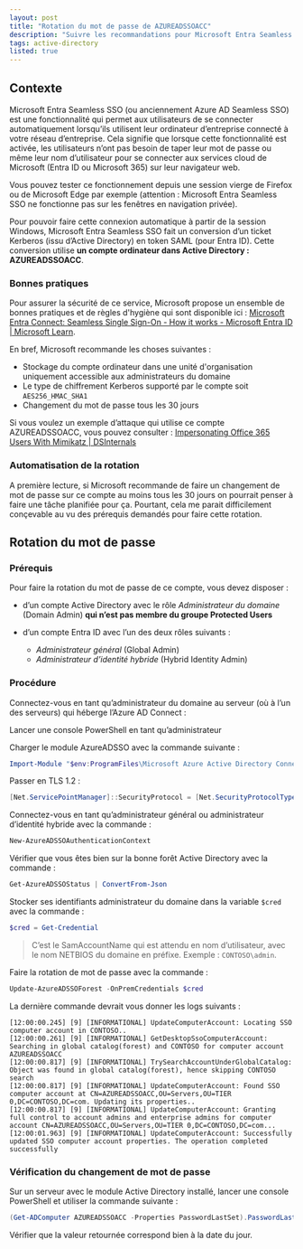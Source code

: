 ```yaml
---
layout: post
title: "Rotation du mot de passe de AZUREADSSOACC"
description: "Suivre les recommandations pour Microsoft Entra Seamless SSO"
tags: active-directory
listed: true
---
```


## Contexte

Microsoft Entra Seamless SSO (ou anciennement Azure AD Seamless SSO) est une fonctionnalité qui permet aux utilisateurs de se connecter automatiquement lorsqu’ils utilisent leur ordinateur d’entreprise connecté à votre réseau d’entreprise. Cela signifie que lorsque cette fonctionnalité est activée, les utilisateurs n’ont pas besoin de taper leur mot de passe ou même leur nom d’utilisateur pour se connecter aux services cloud de Microsoft (Entra ID ou Microsoft 365) sur leur navigateur web.

Vous pouvez tester ce fonctionnement depuis une session vierge de Firefox ou de Microsoft Edge par exemple (attention : Microsoft Entra Seamless SSO ne fonctionne pas sur les fenêtres en navigation privée).

Pour pouvoir faire cette connexion automatique à partir de la session Windows, Microsoft Entra Seamless SSO fait un conversion d’un ticket Kerberos (issu d’Active Directory) en token SAML (pour Entra ID). Cette conversion utilise **un compte ordinateur dans Active Directory : AZUREADSSOACC**.

### Bonnes pratiques

Pour assurer la sécurité de ce service, Microsoft propose un ensemble de bonnes pratiques et de règles d'hygiène qui sont disponible ici : [Microsoft Entra Connect: Seamless Single Sign-On - How it works - Microsoft Entra ID \| Microsoft Learn](https://learn.microsoft.com/en-us/entra/identity/hybrid/connect/how-to-connect-sso-how-it-works).

En bref, Microsoft recommande les choses suivantes :

- Stockage du compte ordinateur dans une unité d'organisation uniquement accessible aux administrateurs du domaine
- Le type de chiffrement Kerberos supporté par le compte soit `AES256_HMAC_SHA1`
- Changement du mot de passe tous les 30 jours

Si vous voulez un exemple d’attaque qui utilise ce compte AZUREADSSOACC, vous pouvez consulter : [Impersonating Office 365 Users With Mimikatz \| DSInternals](https://www.dsinternals.com/en/impersonating-office-365-users-mimikatz/)

### Automatisation de la rotation

A première lecture, si Microsoft recommande de faire un changement de mot de passe sur ce compte au moins tous les 30 jours on pourrait penser à faire une tâche planifiée pour ça. Pourtant, cela me parait difficilement conçevable au vu des prérequis demandés pour faire cette rotation.

## Rotation du mot de passe

### Prérequis

Pour faire la rotation du mot de passe de ce compte, vous devez disposer :

- d’un compte Active Directory avec le rôle *Administrateur du domaine* (Domain Admin) **qui n’est pas membre du groupe Protected Users**
- d’un compte Entra ID avec l’un des deux rôles suivants :

  - *Administrateur général* (Global Admin)
  - *Administrateur d’identité hybride* (Hybrid Identity Admin)

### Procédure

Connectez-vous en tant qu’administrateur du domaine au serveur (où à l’un des serveurs) qui héberge l’Azure AD Connect :

Lancer une console PowerShell en tant qu’administrateur

Charger le module AzureADSSO avec la commande suivante :

~~~powershell
Import-Module "$env:ProgramFiles\Microsoft Azure Active Directory Connect\AzureADSSO.psd1"
~~~

Passer en TLS 1.2 :

~~~powershell
[Net.ServicePointManager]::SecurityProtocol = [Net.SecurityProtocolType]::Tls12
~~~

Connectez-vous en tant qu’administrateur général ou administrateur d’identité hybride avec la commande :

~~~powershell
New-AzureADSSOAuthenticationContext
~~~

Vérifier que vous êtes bien sur la bonne forêt Active Directory avec la commande :

~~~powershell
Get-AzureADSSOStatus | ConvertFrom-Json
~~~

Stocker ses identifiants administrateur du domaine dans la variable `$cred` avec la commande :

~~~powershell
$cred = Get-Credential
~~~

> C’est le SamAccountName qui est attendu en nom d’utilisateur, avec le nom NETBIOS du domaine en préfixe. Exemple : `CONTOSO\admin`.

Faire la rotation de mot de passe avec la commande :

~~~powershell
Update-AzureADSSOForest -OnPremCredentials $cred
~~~

La dernière commande devrait vous donner les logs suivants :

~~~plaintext
[12:00:00.245] [9] [INFORMATIONAL] UpdateComputerAccount: Locating SSO computer account in CONTOSO..
[12:00:00.261] [9] [INFORMATIONAL] GetDesktopSsoComputerAccount: Searching in global catalog(forest) and CONTOSO for computer account AZUREADSSOACC
[12:00:00.817] [9] [INFORMATIONAL] TrySearchAccountUnderGlobalCatalog: Object was found in global catalog(forest), hence skipping CONTOSO search
[12:00:00.817] [9] [INFORMATIONAL] UpdateComputerAccount: Found SSO computer account at CN=AZUREADSSOACC,OU=Servers,OU=TIER 0,DC=CONTOSO,DC=com. Updating its properties..
[12:00:00.817] [9] [INFORMATIONAL] UpdateComputerAccount: Granting full control to account admins and enterprise admins for computer account CN=AZUREADSSOACC,OU=Servers,OU=TIER 0,DC=CONTOSO,DC=com...
[12:00:01.963] [9] [INFORMATIONAL] UpdateComputerAccount: Successfully updated SSO computer account properties. The operation completed successfully
~~~

### Vérification du changement de mot de passe

Sur un serveur avec le module Active Directory installé, lancer une console PowerShell et utiliser la commande suivante :

~~~powershell
(Get-ADComputer AZUREADSSOACC -Properties PasswordLastSet).PasswordLastSet
~~~

Vérifier que la valeur retournée correspond bien à la date du jour.
